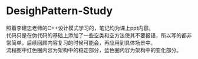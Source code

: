 # DesighPattern-Study

照着李建忠老师的C++设计模式学习的，笔记均为课上ppt内容。  
代码只是在伪代码的基础上添加了一些空类和空方法使其不要报错，所以写的都非常简单，后续回顾内容复习的时候可能会，再应用到具体场景中。  
流程图中红色圈内容为架构中的稳定部分，蓝色圈内容为架构中的变化部分。

